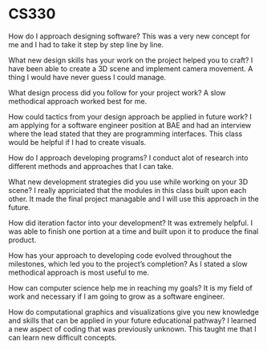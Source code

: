 # CS330

How do I approach designing software?
This was a very new concept for me and I had to take it step by step line by line.

What new design skills has your work on the project helped you to craft?
I have been able to create a 3D scene and implement camera movement.  A thing I would have never guess I could manage.

What design process did you follow for your project work?
A slow methodical approach worked best for me.  

How could tactics from your design approach be applied in future work?
I am applying for a software engineer position at BAE and had an interview where the lead stated that they are programming interfaces.  This class would be helpful if I had to create visuals.

How do I approach developing programs?
I conduct alot of research into different methods and approaches that I can take.  

What new development strategies did you use while working on your 3D scene?
I really appriciated that the modules in this class built upon each other.  It made the final project managable and I will use this approach in the future.

How did iteration factor into your development?
It was extremely helpful.  I was able to finish one portion at a time and built upon it to produce the final product.

How has your approach to developing code evolved throughout the milestones, which led you to the project’s completion?
As I stated a slow methodical approach is most useful to me.

How can computer science help me in reaching my goals?
It is my field of work and necessary if I am going to grow as a software engineer.

How do computational graphics and visualizations give you new knowledge and skills that can be applied in your future educational pathway?
I learned a new aspect of coding that was previously unknown.  This taught me that I can learn new difficult concepts.

